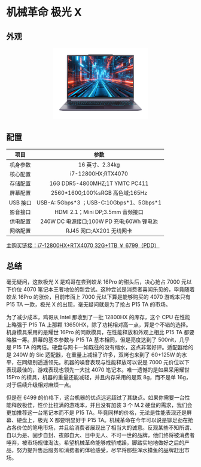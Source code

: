 # 机械革命 极光 X

## 外观

<div style="margin: 0 auto; text-align: center; width: 50%"><img src="./assets/极光X.png" /></div>

## 配置

|   项目   |                    参数                     |
| :------: | :-----------------------------------------: |
| 机身参数 |               16 英寸、2.34kg               |
| 核心配置 |             i7-12800HX;RTX4070              |
| 存储配置 |       16G DDR5-4800MHZ;1T YMTC PC411        |
| 屏幕配置 |      2560\*1600;100%sRGB 高色域;165Hz       |
| USB 接口 | USB-A: 5Gbps\*3 ；USB-C:10Gbps\*1、5Gbps\*1 |
| 影音接口 |      HDMI 2.1；Mini DP;3.5mm 音频接口       |
| 供电配置 |  240W DC 电源接口;100W PD 充电;60Wh 锂电池  |
| 网络配置 |          RJ45 网口;AX201 无线网卡           |

[主购买链接：i7-12800HX+RTX4070 32G+1TB ￥ 6799（PDD）](https://mobile.yangkeduo.com/goods2.html?ps=2l5YYpiyCi)

## 总结

毫无疑问，这款极光 X 是鸡哥在尝到蛟龙 16Pro 的甜头后，决心抢占 7000 元以下价位 4070 笔记本王者地位的新尝试。这种尝试是消费者喜闻乐见的，毕竟随着蛟龙 16Pro 的涨价，目前市面上 7000 元以下算是能够购买的 4070 游戏本只有 P15 TA 一款，极光 X 的出现，毫无疑问就是为了抢占 P15 TA 的市场。

为了减少成本，鸡哥从 Intel 那收到了一批 12800HX 的库存，这个 CPU 在性能上略强于 P15 TA 上那颗 13650HX，除了功耗相对高一点，算是个不错的选择。机身模具采用的是耀世 16Pro 的同款模具，在性能释放和外观上相比 P15 TA 都要略胜一筹。屏幕的基本参数与 P15 TA 基本相同，但是亮度达到了 500nit，几乎是 P15 TA 的两倍。硬盘与网卡一如既往的没有缩水，这点非常好评。适配器给的是 240W 的 Sic 适配器，在重量上减轻了许多，双烤也来到了 60+125W 的水平，在同级别遥遥领先。机器的噪音表现与性能释放可以说是 7000 元价位以下表现最佳的，游戏表现也领先一大批 4070 笔记本。唯一遗憾的是如果采用耀世 15Pro 的模具，机器的重量还能减轻，并且内存采用的是双 8g，而不是单 16g，对于后续升级相对麻烦一点。

但是在 6499 的价格下，这台机器的优点远远超过了其缺点。如果你需要一台性能释放极佳，性价比拉满的游戏本，并且没有加装 3 个 M.2 硬盘的需求，我们会更加推荐这一台笔记本而不是 P15 TA。毕竟同样的价格，无论是性能表现还是屏幕、硬盘上，极光 X 都要明显好于 P15 TA。机械革命在今年可以说是铆足劲在抢占各价位的笔电市场，并且给消费者展现出了相当大的诚意。反观某些不知所谓、自以为是、固步自封、夜郎自大、目中无人、不可一世的品牌，他们终将被消费者唾弃，被市场规律淘汰。希望机械革命能够戒骄戒躁，脚踏实地地做好之后的产品，努力提升售后服务和消费者的体验感受，尽早将那些浑水摸鱼的品牌赶出市场。
